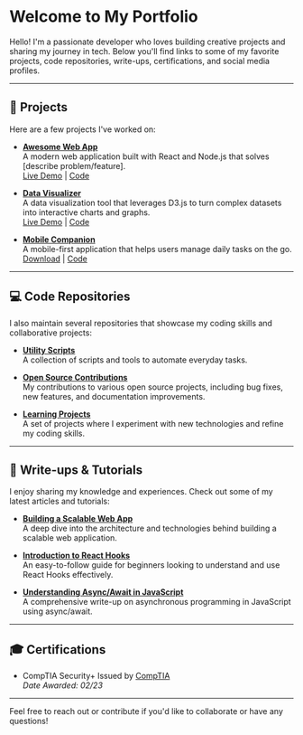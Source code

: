 # Welcome to My Portfolio

Hello! I'm a passionate developer who loves building creative projects and sharing my journey in tech. Below you'll find links to some of my favorite projects, code repositories, write-ups, certifications, and social media profiles.

---

## 🚀 Projects

Here are a few projects I've worked on:

- **[Awesome Web App](https://github.com/yourusername/awesome-web-app)**  
  A modern web application built with React and Node.js that solves [describe problem/feature].  
  [Live Demo](https://yourusername.github.io/awesome-web-app) | [Code](https://github.com/yourusername/awesome-web-app)

- **[Data Visualizer](https://github.com/yourusername/data-visualizer)**  
  A data visualization tool that leverages D3.js to turn complex datasets into interactive charts and graphs.  
  [Live Demo](https://yourusername.github.io/data-visualizer) | [Code](https://github.com/yourusername/data-visualizer)

- **[Mobile Companion](https://github.com/yourusername/mobile-companion)**  
  A mobile-first application that helps users manage daily tasks on the go.  
  [Download](#) | [Code](https://github.com/yourusername/mobile-companion)

---

## 💻 Code Repositories

I also maintain several repositories that showcase my coding skills and collaborative projects:

- **[Utility Scripts](https://github.com/yourusername/utility-scripts)**  
  A collection of scripts and tools to automate everyday tasks.

- **[Open Source Contributions](https://github.com/yourusername/open-source)**  
  My contributions to various open source projects, including bug fixes, new features, and documentation improvements.

- **[Learning Projects](https://github.com/yourusername/learning-projects)**  
  A set of projects where I experiment with new technologies and refine my coding skills.

---

## 📝 Write-ups & Tutorials

I enjoy sharing my knowledge and experiences. Check out some of my latest articles and tutorials:

- **[Building a Scalable Web App](https://medium.com/@yourusername/scalable-web-app)**  
  A deep dive into the architecture and technologies behind building a scalable web application.

- **[Introduction to React Hooks](https://dev.to/yourusername/introduction-to-react-hooks)**  
  An easy-to-follow guide for beginners looking to understand and use React Hooks effectively.

- **[Understanding Async/Await in JavaScript](https://yourblog.com/async-await-guide)**  
  A comprehensive write-up on asynchronous programming in JavaScript using async/await.

---

## 🎓 Certifications


- CompTIA Security+ 
  Issued by [CompTIA](#)  
  *Date Awarded: 02/23*


---

Feel free to reach out or contribute if you'd like to collaborate or have any questions!
